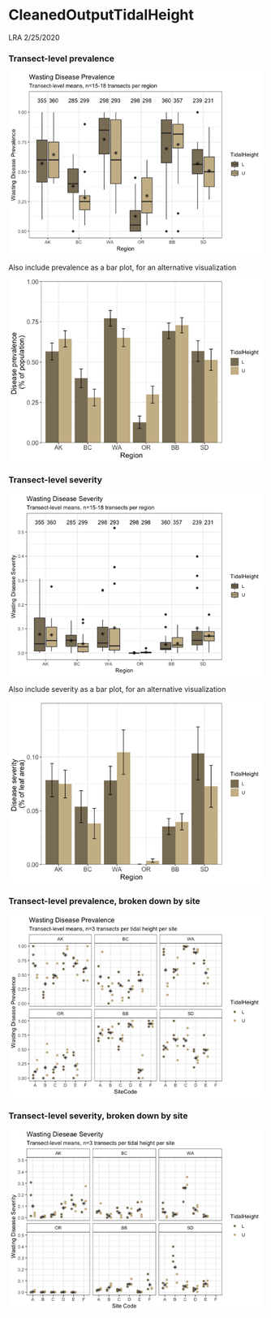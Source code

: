 CleanedOutputTidalHeight
================
LRA
2/25/2020

### Transect-level prevalence

![](TidalHeight_02-25-20_files/figure-gfm/prevalence-1.png)<!-- -->

Also include prevalence as a bar plot, for an alternative visualization

![](TidalHeight_02-25-20_files/figure-gfm/prevalence-bar-1.png)<!-- -->

### Transect-level severity

![](TidalHeight_02-25-20_files/figure-gfm/severity-1.png)<!-- -->

Also include severity as a bar plot, for an alternative visualization

![](TidalHeight_02-25-20_files/figure-gfm/severity-bar-1.png)<!-- -->

### Transect-level prevalence, broken down by site

![](TidalHeight_02-25-20_files/figure-gfm/site_prevalence-1.png)<!-- -->

### Transect-level severity, broken down by site

![](TidalHeight_02-25-20_files/figure-gfm/site_severity-1.png)<!-- -->
